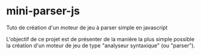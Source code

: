 # mini-parser-js
Tuto de création d'un moteur de jeu à parser simple en javascript

L'objectif de ce projet est de présenter de la manière la plus simple possible la création d'un moteur de jeu de type "analyseur syntaxique" (ou "parser").